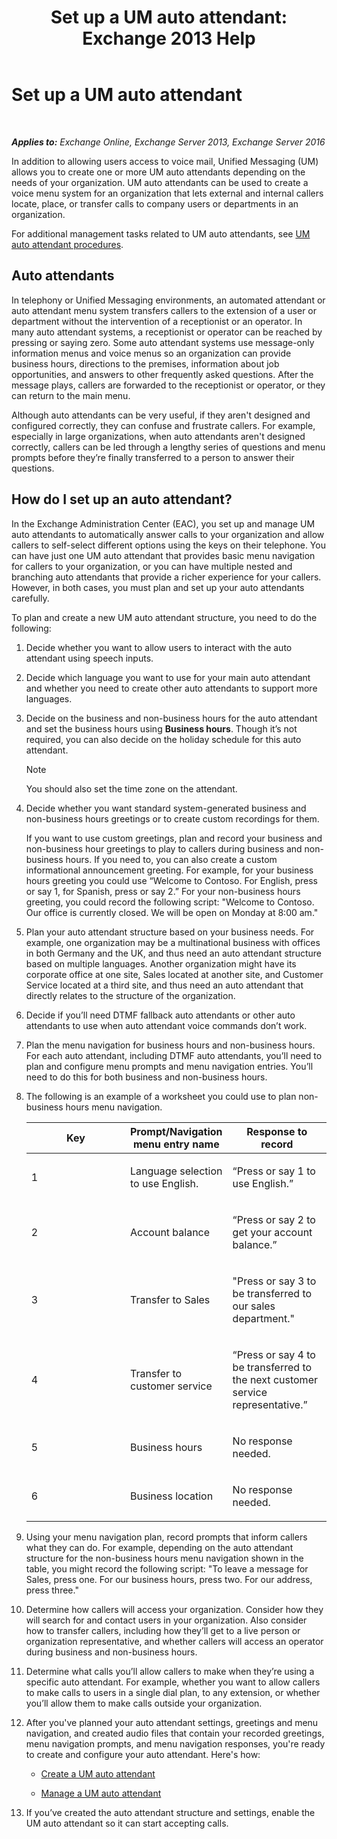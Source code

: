 ﻿---
title: 'Set up a UM auto attendant: Exchange 2013 Help'
TOCTitle: Set up a UM auto attendant
ms:assetid: 0a3492f8-8aba-4904-96fd-6e023175012a
ms:mtpsurl: https://technet.microsoft.com/en-us/library/JJ673508(v=EXCHG.150)
ms:contentKeyID: 49315351
ms.date: 12/10/2017
mtps_version: v=EXCHG.150
---

# Set up a UM auto attendant

 

_**Applies to:** Exchange Online, Exchange Server 2013, Exchange Server 2016_


In addition to allowing users access to voice mail, Unified Messaging (UM) allows you to create one or more UM auto attendants depending on the needs of your organization. UM auto attendants can be used to create a voice menu system for an organization that lets external and internal callers locate, place, or transfer calls to company users or departments in an organization.

For additional management tasks related to UM auto attendants, see [UM auto attendant procedures](um-auto-attendant-procedures-exchange-2013-help.md).

## Auto attendants

In telephony or Unified Messaging environments, an automated attendant or auto attendant menu system transfers callers to the extension of a user or department without the intervention of a receptionist or an operator. In many auto attendant systems, a receptionist or operator can be reached by pressing or saying zero. Some auto attendant systems use message-only information menus and voice menus so an organization can provide business hours, directions to the premises, information about job opportunities, and answers to other frequently asked questions. After the message plays, callers are forwarded to the receptionist or operator, or they can return to the main menu.

Although auto attendants can be very useful, if they aren't designed and configured correctly, they can confuse and frustrate callers. For example, especially in large organizations, when auto attendants aren't designed correctly, callers can be led through a lengthy series of questions and menu prompts before they’re finally transferred to a person to answer their questions.

## How do I set up an auto attendant?

In the Exchange Administration Center (EAC), you set up and manage UM auto attendants to automatically answer calls to your organization and allow callers to self-select different options using the keys on their telephone. You can have just one UM auto attendant that provides basic menu navigation for callers to your organization, or you can have multiple nested and branching auto attendants that provide a richer experience for your callers. However, in both cases, you must plan and set up your auto attendants carefully.

To plan and create a new UM auto attendant structure, you need to do the following:

1.  Decide whether you want to allow users to interact with the auto attendant using speech inputs.

2.  Decide which language you want to use for your main auto attendant and whether you need to create other auto attendants to support more languages.

3.  Decide on the business and non-business hours for the auto attendant and set the business hours using **Business hours**. Though it’s not required, you can also decide on the holiday schedule for this auto attendant.
    

    > [!NOTE]
    > You should also set the time zone on the attendant.



4.  Decide whether you want standard system-generated business and non-business hours greetings or to create custom recordings for them.
    
    If you want to use custom greetings, plan and record your business and non-business hour greetings to play to callers during business and non-business hours. If you need to, you can also create a custom informational announcement greeting. For example, for your business hours greeting you could use “Welcome to Contoso. For English, press or say 1, for Spanish, press or say 2.” For your non-business hours greeting, you could record the following script: "Welcome to Contoso. Our office is currently closed. We will be open on Monday at 8:00 am."

5.  Plan your auto attendant structure based on your business needs. For example, one organization may be a multinational business with offices in both Germany and the UK, and thus need an auto attendant structure based on multiple languages. Another organization might have its corporate office at one site, Sales located at another site, and Customer Service located at a third site, and thus need an auto attendant that directly relates to the structure of the organization.

6.  Decide if you’ll need DTMF fallback auto attendants or other auto attendants to use when auto attendant voice commands don’t work.

7.  Plan the menu navigation for business hours and non-business hours. For each auto attendant, including DTMF auto attendants, you’ll need to plan and configure menu prompts and menu navigation entries. You’ll need to do this for both business and non-business hours.

8.  The following is an example of a worksheet you could use to plan non-business hours menu navigation.
    
    
    <table>
    <colgroup>
    <col style="width: 33%" />
    <col style="width: 33%" />
    <col style="width: 33%" />
    </colgroup>
    <thead>
    <tr class="header">
    <th><strong>Key</strong></th>
    <th><strong>Prompt/Navigation menu entry name</strong></th>
    <th><strong>Response to record</strong></th>
    </tr>
    </thead>
    <tbody>
    <tr class="odd">
    <td><p>1</p></td>
    <td><p>Language selection to use English.</p></td>
    <td><p>“Press or say 1 to use English.”</p></td>
    </tr>
    <tr class="even">
    <td><p>2</p></td>
    <td><p>Account balance</p></td>
    <td><p>“Press or say 2 to get your account balance.”</p></td>
    </tr>
    <tr class="odd">
    <td><p>3</p></td>
    <td><p>Transfer to Sales</p></td>
    <td><p>&quot;Press or say 3 to be transferred to our sales department.&quot;</p></td>
    </tr>
    <tr class="even">
    <td><p>4</p></td>
    <td><p>Transfer to customer service</p></td>
    <td><p>“Press or say 4 to be transferred to the next customer service representative.”</p></td>
    </tr>
    <tr class="odd">
    <td><p>5</p></td>
    <td><p>Business hours</p></td>
    <td><p>No response needed.</p></td>
    </tr>
    <tr class="even">
    <td><p>6</p></td>
    <td><p>Business location</p></td>
    <td><p>No response needed.</p></td>
    </tr>
    </tbody>
    </table>


9.  Using your menu navigation plan, record prompts that inform callers what they can do. For example, depending on the auto attendant structure for the non-business hours menu navigation shown in the table, you might record the following script: "To leave a message for Sales, press one. For our business hours, press two. For our address, press three."

10. Determine how callers will access your organization. Consider how they will search for and contact users in your organization. Also consider how to transfer callers, including how they’ll get to a live person or organization representative, and whether callers will access an operator during business and non-business hours.

11. Determine what calls you’ll allow callers to make when they’re using a specific auto attendant. For example, whether you want to allow callers to make calls to users in a single dial plan, to any extension, or whether you’ll allow them to make calls outside your organization.

12. After you've planned your auto attendant settings, greetings and menu navigation, and created audio files that contain your recorded greetings, menu navigation prompts, and menu navigation responses, you're ready to create and configure your auto attendant. Here's how:
    
      - [Create a UM auto attendant](create-a-um-auto-attendant-exchange-2013-help.md)
    
      - [Manage a UM auto attendant](manage-a-um-auto-attendant-exchange-2013-help.md)

13. If you’ve created the auto attendant structure and settings, enable the UM auto attendant so it can start accepting calls.

